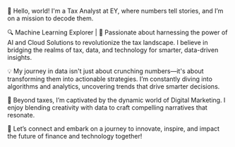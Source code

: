 👋 Hello, world! I'm a Tax Analyst at EY, where numbers tell stories, and I’m on a mission to decode them.

🔍 Machine Learning Explorer | 🚀 Passionate about harnessing the power of AI and Cloud Solutions to revolutionize the tax landscape. I believe in bridging the realms of tax, data, and technology for smarter, data-driven insights.

💡 My journey in data isn't just about crunching numbers—it's about transforming them into actionable strategies. I’m constantly diving into algorithms and analytics, uncovering trends that drive smarter decisions.

🌟 Beyond taxes, I’m captivated by the dynamic world of Digital Marketing. I enjoy blending creativity with data to craft compelling narratives that resonate.

🤝 Let’s connect and embark on a journey to innovate, inspire, and impact the future of finance and technology together!
